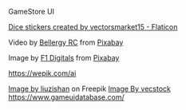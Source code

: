 GameStore UI

<a href="https://www.flaticon.com/free-stickers/dice" title="dice stickers">Dice stickers created by vectorsmarket15 - Flaticon</a>

Video by <a href="https://pixabay.com/users/bellergy-1846871/?utm_source=link-attribution&utm_medium=referral&utm_campaign=video&utm_content=91757">Bellergy RC</a> from <a href="https://pixabay.com//?utm_source=link-attribution&utm_medium=referral&utm_campaign=video&utm_content=91757">Pixabay</a>

Image by <a href="https://pixabay.com/users/f1digitals-1568321/?utm_source=link-attribution&utm_medium=referral&utm_campaign=image&utm_content=3723084">F1 Digitals</a> from <a href="https://pixabay.com//?utm_source=link-attribution&utm_medium=referral&utm_campaign=image&utm_content=3723084">Pixabay</a>

https://wepik.com/ai

<a href="https://www.freepik.com/free-photo/cruel-war-scenes-digital-painting_15174538.htm#query=game&position=3&from_view=search&track=sph">Image by liuzishan</a> on Freepik
<a href="https://www.freepik.com/free-ai-image/digital-city-life-shines-futuristic-sunset-generated-by-ai_41438711.htm#query=game&position=24&from_view=search&track=ais_ai_generated">Image By vecstock</a>
https://www.gameuidatabase.com/